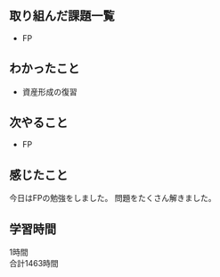 ## 取り組んだ課題一覧
- FP

## わかったこと
- 資産形成の復習

## 次やること
- FP

## 感じたこと
今日はFPの勉強をしました。
問題をたくさん解きました。

## 学習時間
1時間<br />
合計1463時間

